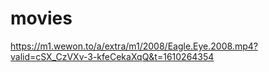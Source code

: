 # movies

https://m1.wewon.to/a/extra/m1/2008/Eagle.Eye.2008.mp4?valid=cSX_CzVXv-3-kfeCekaXqQ&t=1610264354
